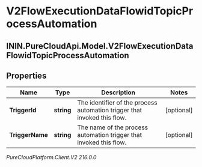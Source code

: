 # V2FlowExecutionDataFlowidTopicProcessAutomation

## ININ.PureCloudApi.Model.V2FlowExecutionDataFlowidTopicProcessAutomation

## Properties

|Name | Type | Description | Notes|
|------------ | ------------- | ------------- | -------------|
| **TriggerId** | **string** | The identifier of the process automation trigger that invoked this flow. | [optional] |
| **TriggerName** | **string** | The name of the process automation trigger that invoked this flow. | [optional] |



_PureCloudPlatform.Client.V2 216.0.0_

